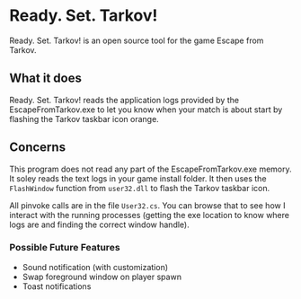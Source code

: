# Ready. Set. Tarkov!

Ready. Set. Tarkov! is an open source tool for the game Escape from Tarkov.

## What it does

Ready. Set. Tarkov! reads the application logs provided by the EscapeFromTarkov.exe to let you know when your match is about start by flashing the Tarkov taskbar icon orange.

## Concerns

This program does not read any part of the EscapeFromTarkov.exe memory. It soley reads the text logs in your game install folder. It then uses the `FlashWindow` function from `user32.dll` to flash the Tarkov taskbar icon.

All pinvoke calls are in the file `User32.cs`. You can browse that to see how I interact with the running processes (getting the exe location to know where logs are and finding the correct window handle).

### Possible Future Features

- Sound notification (with customization)
- Swap foreground window on player spawn
- Toast notifications
